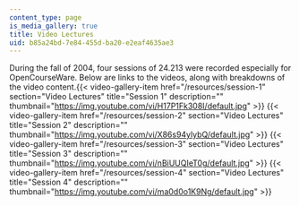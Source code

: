 ```yaml
---
content_type: page
is_media_gallery: true
title: Video Lectures
uid: b85a24bd-7e84-455d-ba20-e2eaf4635ae3
---
```


During the fall of 2004, four sessions of 24.213 were recorded especially for OpenCourseWare. Below are links to the videos, along with breakdowns of the video content.{{< video-gallery-item href="/resources/session-1" section="Video Lectures" title="Session 1" description="" thumbnail="https://img.youtube.com/vi/H17P1Fk308I/default.jpg" >}} {{< video-gallery-item href="/resources/session-2" section="Video Lectures" title="Session 2" description="" thumbnail="https://img.youtube.com/vi/X86s94ylybQ/default.jpg" >}} {{< video-gallery-item href="/resources/session-3" section="Video Lectures" title="Session 3" description="" thumbnail="https://img.youtube.com/vi/nBiUUQIeT0g/default.jpg" >}} {{< video-gallery-item href="/resources/session-4" section="Video Lectures" title="Session 4" description="" thumbnail="https://img.youtube.com/vi/ma0d0o1K9Ng/default.jpg" >}}